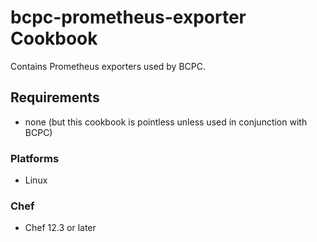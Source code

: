 # bcpc-prometheus-exporter Cookbook

Contains Prometheus exporters used by BCPC.

## Requirements

* none (but this cookbook is pointless unless used in conjunction with BCPC)

### Platforms

- Linux

### Chef

- Chef 12.3 or later
